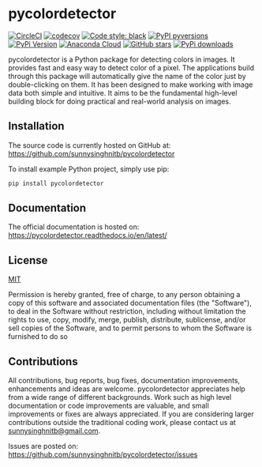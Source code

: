 # pycolordetector

[![CircleCI](https://img.shields.io/circleci/project/github/nschloe/pipdate/master.svg?style=flat-square)](https://circleci.com/gh/nschloe/pipdate/tree/master)
[![codecov](https://img.shields.io/codecov/c/github/nschloe/pipdate.svg?style=flat-square)](https://codecov.io/gh/nschloe/pipdate)
[![Code style: black](https://img.shields.io/badge/code%20style-black-000000.svg?style=flat-square)](https://github.com/psf/black)
[![PyPI pyversions](https://img.shields.io/pypi/pyversions/pipdate.svg?style=flat-square)](https://pypi.org/pypi/pipdate/)
[![PyPi Version](https://img.shields.io/pypi/v/pipdate.svg?style=flat-square)](https://pypi.python.org/pypi/pipdate)
[![Anaconda Cloud](https://anaconda.org/conda-forge/pipdate/badges/version.svg?=style=flat-square)](https://anaconda.org/conda-forge/pipdate/)
[![GitHub stars](https://img.shields.io/github/stars/nschloe/pipdate.svg?style=flat-square&logo=github&label=Stars&logoColor=white)](https://github.com/nschloe/pipdate)
[![PyPi downloads](https://img.shields.io/pypi/dm/pipdate.svg?style=flat-square)](https://pypistats.org/packages/pipdate)

pycolordetector is a Python package for detecting colors in images. It provides fast and easy way to detect color of a pixel. The applications build through this package will automatically give the name of the color just by double-clicking on them. It has been designed to make working with image data both simple and intuitive. It aims to be the fundamental high-level building block for doing practical and real-world analysis on images. 

## Installation

The source code is currently hosted on GitHub at:
https://github.com/sunnysinghnitb/pycolordetector

To install example Python project, simply use pip:
```sh
pip install pycolordetector
```


## Documentation

The official documentation is hosted on:
https://pycolordetector.readthedocs.io/en/latest/

## License

[MIT][mit]

Permission is hereby granted, free of charge, to any person obtaining a copy
of this software and associated documentation files (the "Software"), to deal
in the Software without restriction, including without limitation the rights
to use, copy, modify, merge, publish, distribute, sublicense, and/or sell
copies of the Software, and to permit persons to whom the Software is
furnished to do so


## Contributions

All contributions, bug reports, bug fixes, documentation improvements, enhancements and ideas are welcome. pycolordetector appreciates help from a wide range of different backgrounds. Work such as high level documentation or code improvements are valuable, and small improvements or fixes are always appreciated. If you are considering larger contributions outside the traditional coding work, please contact us at sunnysinghnitb@gmail.com.

Issues are posted on:
https://github.com/sunnysinghnitb/pycolordetector/issues


[pcking]: https://packaging.python.org
[mit]: https://github.com/sunnysinghnitb/pycolordetector/blob/master/LICENSE
"# example-project"
